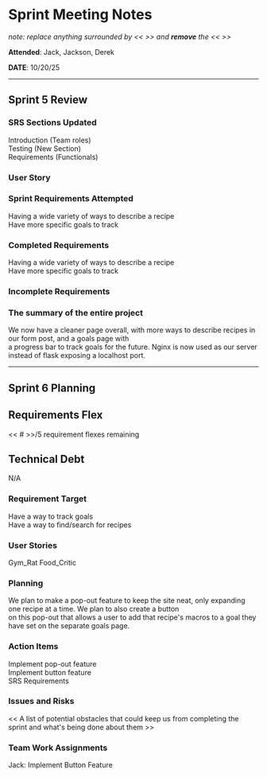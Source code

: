 
# Sprint Meeting Notes

*note: replace anything surrounded by << >> and **remove** the << >>*

**Attended**: Jack, Jackson, Derek

**DATE**: 10/20/25

***

## Sprint 5 Review

### SRS Sections Updated

Introduction (Team roles)  
Testing (New Section)  
Requirements (Functionals)  

### User Story



### Sprint Requirements Attempted

Having a wide variety of ways to describe a recipe  
Have more specific goals to track

### Completed Requirements

Having a wide variety of ways to describe a recipe  
Have more specific goals to track

### Incomplete Requirements


### The summary of the entire project

We now have a cleaner page overall, with more ways to describe recipes in our form post, and a goals page with  
a progress bar to track goals for the future. Nginx is now used as our server instead of flask exposing a localhost port.

***

## Sprint 6 Planning

## Requirements Flex

<< # >>/5 requirement flexes remaining

## Technical Debt

N/A  

### Requirement Target

Have a way to track goals  
Have a way to find/search for recipes  

### User Stories

Gym_Rat
Food_Critic

### Planning

We plan to make a pop-out feature to keep the site neat, only expanding one recipe at a time. We plan to also create a button  
on this pop-out that allows a user to add that recipe's macros to a goal they have set on the separate goals page.

### Action Items

Implement pop-out feature  
Implement button feature  
SRS Requirements  

### Issues and Risks

<< A list of potential obstacles that could keep us from completing the sprint and what's being done about them >>

### Team Work Assignments

Jack: Implement Button Feature
